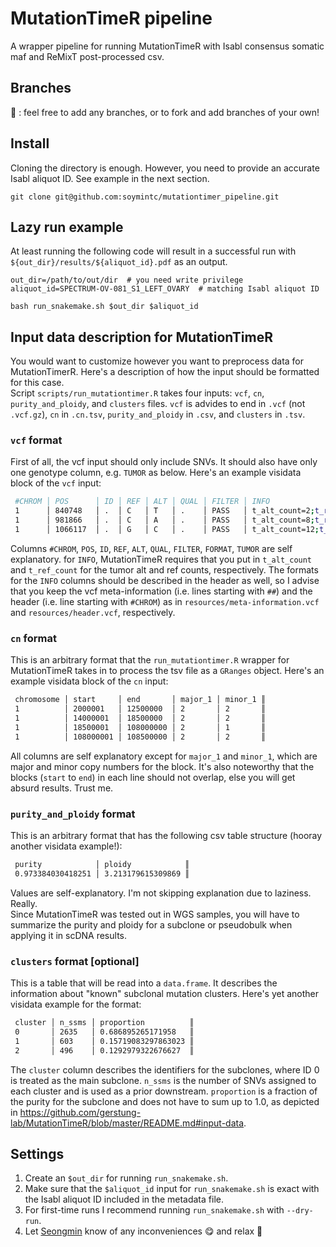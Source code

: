 # MutationTimeR pipeline
A wrapper pipeline for running MutationTimeR with Isabl consensus somatic maf and ReMixT post-processed csv.

## Branches
:art: : feel free to add any branches, or to fork and add branches of your own!

## Install
Cloning the directory is enough. However, you need to provide an accurate Isabl aliquot ID. See example in the next section.
```
git clone git@github.com:soymintc/mutationtimer_pipeline.git
```

## Lazy run example
At least running the following code will result in a successful run with `${out_dir}/results/${aliquot_id}.pdf` as an output.
```
out_dir=/path/to/out/dir  # you need write privilege
aliquot_id=SPECTRUM-OV-081_S1_LEFT_OVARY  # matching Isabl aliquot ID

bash run_snakemake.sh $out_dir $aliquot_id
```

## Input data description for MutationTimeR
You would want to customize however you want to preprocess data for MutationTimerR. Here's a description of how the input should be formatted for this case.<br>
Script `scripts/run_mutationtimer.R` takes four inputs: `vcf`, `cn`, `purity_and_ploidy`, and `clusters` files. `vcf` is advides to end in `.vcf` (not `.vcf.gz`), `cn` in `.cn.tsv`, `purity_and_ploidy` in `.csv`, and `clusters` in `.tsv`.

### `vcf` format
First of all, the vcf input should only include SNVs. It should also have only one genotype column, e.g. `TUMOR` as below. Here's an example visidata block of the `vcf` input:
```bash
 #CHROM │ POS      │ ID │ REF │ ALT │ QUAL │ FILTER │ INFO                          │ FORMAT   │ TUMOR     ║
 1      │ 840748   │ .  │ C   │ T   │ .    │ PASS   │ t_alt_count=2;t_ref_count=12  │ GT:AD:DP │ 0/1:2:14  ║
 1      │ 981866   │ .  │ C   │ A   │ .    │ PASS   │ t_alt_count=8;t_ref_count=35  │ GT:AD:DP │ 0/1:8:43  ║
 1      │ 1066117  │ .  │ G   │ C   │ .    │ PASS   │ t_alt_count=12;t_ref_count=8  │ GT:AD:DP │ 0/1:12:20 ║
```
Columns `#CHROM`, `POS`, `ID`, `REF`, `ALT`, `QUAL`, `FILTER`, `FORMAT`, `TUMOR` are self explanatory. for `INFO`, MutationTimeR requires that you put in `t_alt_count` and `t_ref_count` for the tumor alt and ref counts, respectively. The formats for the `INFO` columns should be described in the header as well, so I advise that you keep the vcf meta-information (i.e. lines starting with `##`) and the header (i.e. line starting with `#CHROM`) as in `resources/meta-information.vcf` and `resources/header.vcf`, respectively.

### `cn` format
This is an arbitrary format that the `run_mutationtimer.R` wrapper for MutationTimeR takes in to process the tsv file as a `GRanges` object. Here's an example visidata block of the `cn` input:
```bash
 chromosome │ start     │ end       │ major_1 │ minor_1 ║
 1          │ 2000001   │ 12500000  │ 2       │ 2       ║
 1          │ 14000001  │ 18500000  │ 2       │ 2       ║
 1          │ 18500001  │ 108000000 │ 2       │ 1       ║
 1          │ 108000001 │ 108500000 │ 2       │ 2       ║
```
All columns are self explanatory except for `major_1` and `minor_1`, which are major and minor copy numbers for the block. It's also noteworthy that the blocks (`start` to `end`) in each line should not overlap, else you will get absurd results. Trust me.

### `purity_and_ploidy` format
This is an arbitrary format that has the following csv table structure (hooray another visidata example!):
```bash
 purity            │ ploidy            ║
 0.973384030418251 │ 3.213179615309869 ║
```
Values are self-explanatory. I'm not skipping explanation due to laziness. Really.<br>
Since MutationTimeR was tested out in WGS samples, you will have to summarize the purity and ploidy for a subclone or pseudobulk when applying it in scDNA results.

### `clusters` format [optional]
This is a table that will be read into a `data.frame`. It describes the information about "known" subclonal mutation clusters. Here's yet another visidata example for the format:
```bash
 cluster │ n_ssms │ proportion          ║
 0       │ 2635   │ 0.686895265171958   ║
 1       │ 603    │ 0.15719083297863023 ║
 2       │ 496    │ 0.1292979322676627  ║
```
The `cluster` column describes the identifiers for the subclones, where ID 0 is treated as the main subclone. `n_ssms` is the number of SNVs assigned to each cluster and is used as a prior downstream. `proportion` is a fraction of the purity for the subclone and does not have to sum up to 1.0, as depicted in https://github.com/gerstung-lab/MutationTimeR/blob/master/README.md#input-data.

## Settings
1. Create an `$out_dir` for running `run_snakemake.sh`.
2. Make sure that the `$aliquot_id` input for `run_snakemake.sh` is exact with the Isabl aliquot ID included in the metadata file.
3. For first-time runs I recommend running `run_snakemake.sh` with `--dry-run`.
4. Let [Seongmin](https://www.github.com/soymintc) know of any inconveniences :yum: and relax :beers:
